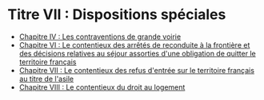 # Titre VII : Dispositions spéciales

- [Chapitre IV : Les contraventions de grande voirie](chapitre-iv)
- [Chapitre VI : Le contentieux des arrêtés de reconduite à la frontière et des décisions relatives au séjour assorties d'une obligation de quitter le territoire français](chapitre-vi)
- [Chapitre VII : Le contentieux des refus d'entrée sur le territoire français au titre de l'asile](chapitre-vii)
- [Chapitre VIII : Le contentieux du droit au logement](chapitre-viii)
